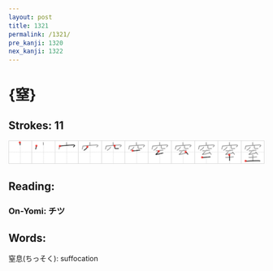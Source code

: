 ```yaml
---
layout: post
title: 1321
permalink: /1321/
pre_kanji: 1320
nex_kanji: 1322
---
```


# {窒}

## Strokes: 11

<div class="stroke"><img src="../images/E7AA92.png" /></div>

## Reading:

### On-Yomi: チツ

## Words:

窒息(ちっそく): suffocation

